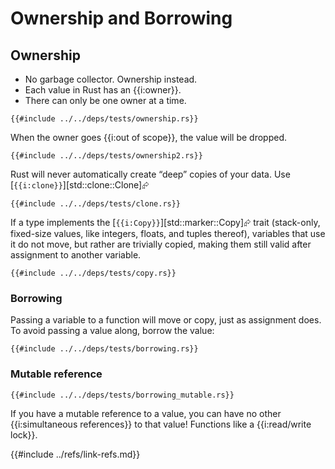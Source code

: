 # Ownership and Borrowing

## Ownership

- No garbage collector. Ownership instead.
- Each value in Rust has an {{i:owner}}.
- There can only be one owner at a time.

```rust,editable
{{#include ../../deps/tests/ownership.rs}}
```

When the owner goes {{i:out of scope}}, the value will be dropped.

```rust,editable
{{#include ../../deps/tests/ownership2.rs}}
```

Rust will never automatically create “deep” copies of your data. Use [`{{i:clone}}`][std::clone::Clone]⮳

```rust,editable
{{#include ../../deps/tests/clone.rs}}
```

If a type implements the [`{{i:Copy}}`][std::marker::Copy]⮳ trait (stack-only, fixed-size values, like integers, floats, and tuples thereof), variables that use it do not move, but rather are trivially copied, making them still valid after assignment to another variable.

```rust,editable
{{#include ../../deps/tests/copy.rs}}
```

### Borrowing

Passing a variable to a function will move or copy, just as assignment does. To avoid passing a value along, borrow the value:

```rust,editable
{{#include ../../deps/tests/borrowing.rs}}
```

### Mutable reference

```rust,editable
{{#include ../../deps/tests/borrowing_mutable.rs}}
```

If you have a mutable reference to a value, you can have no other {{i:simultaneous references}} to that value! Functions like a {{i:read/write lock}}.

{{#include ../refs/link-refs.md}}
